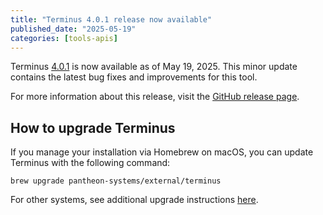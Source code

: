 ```yaml
---
title: "Terminus 4.0.1 release now available"
published_date: "2025-05-19"
categories: [tools-apis]
---
```


Terminus [4.0.1](https://github.com/pantheon-systems/terminus/releases/tag/4.0.1) is now available as of May 19, 2025. This minor update contains the latest bug fixes and improvements for this tool.

For more information about this release, visit the [GitHub release page](https://github.com/pantheon-systems/terminus/releases/tag/4.0.1).

## How to upgrade Terminus
If you manage your installation via Homebrew on macOS, you can update Terminus with the following command:

```shell{promptUser: user}
brew upgrade pantheon-systems/external/terminus
```
For other systems, see additional upgrade instructions [here](/terminus/install).

